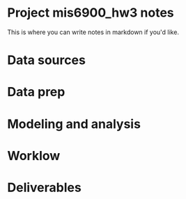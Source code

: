 # Project mis6900_hw3 notes

 
This is where you can write notes in markdown if you'd like.

# Data sources


# Data prep


# Modeling and analysis


# Worklow


# Deliverables

